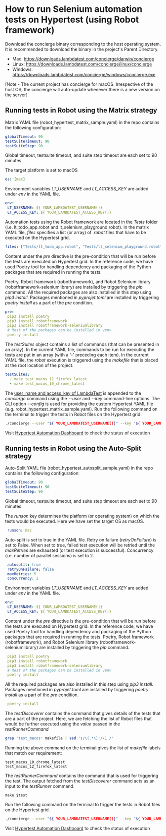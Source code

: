 # How to run Selenium automation tests on Hypertest (using Robot framework)

Download the concierge binary corresponding to the host operating system. It is recommended to download the binary in the project's Parent Directory.

* Mac: https://downloads.lambdatest.com/concierge/darwin/concierge
* Linux: https://downloads.lambdatest.com/concierge/linux/concierge
* Windows: https://downloads.lambdatest.com/concierge/windows/concierge.exe

[Note - The current project has concierge for macOS. Irrespective of the host OS, the concierge will auto-update whenever there is a new version on the server]

## Running tests in Robot using the Matrix strategy

Matrix YAML file (robot_hypertest_matrix_sample.yaml) in the repo contains the following configuration:

```yaml
globalTimeout: 90
testSuiteTimeout: 90
testSuiteStep: 90
```

Global timeout, testsuite timeout, and suite step timeout are each set to 90 minutes.
 
The target platform is set to macOS

```yaml
os: [mac]
```

Environment variables *LT_USERNAME* and *LT_ACCESS_KEY* are added under *env* in the YAML file.

```yaml
env:
 LT_USERNAME: ${ YOUR_LAMBDATEST_USERNAME()}
 LT_ACCESS_KEY: ${ YOUR_LAMBDATEST_ACCESS_KEY()}
```

Automation tests using the Robot framework are located in the *Tests* folder (i.e. lt_todo_app.robot and lt_selenium_playground.robot). In the matrix YAML file, *files* specifies a list (or array) of *.robot* files that have to be executed on the Hypertest grid.

```yaml
files: ["Tests/lt_todo_app.robot", "Tests/lt_selenium_playground.robot"]
```

Content under the *pre* directive is the pre-condition that will be run before the tests are executed on Hypertest grid. In the reference code, we have used Poetry tool for handling dependency and packaging of the Python packages that are required in running the tests.

Poetry, Robot framework (robotframework), and Robot Selenium library (robotframework-seleniumlibrary) are installed by triggering the *pip* command. All the required packages are also installed in this step using *pip3 install*. Packages mentioned in *pyprojet.toml* are installed by triggering *poetry install* as a part of the *pre* condition.

```yaml
pre:
 pip3 install poetry
 pip3 install robotframework
 pip3 install robotframework-seleniumlibrary
 # Rest of the packages can be installed in venv
 poetry install
```

The *testSuites* object contains a list of commands (that can be presented in an array). In the current YAML file, commands to be run for executing the tests are put in an array (with a '-' preceding each item). In the current YAML file, the *robot* execution is triggered using the *makefile* that is placed at the root location of the project. 

```yaml
testSuites:
  - make test_macos_12_firefox_latest
  - make test_macos_10_chrome_latest
```

The [user_name and access_key of LambdaTest](https://accounts.lambdatest.com/detail/profile) is appended to the *concierge* command using the *--user* and *--key* command-line options. The CLI option *--config* is used for providing the custom Hypertest YAML file (e.g. robot_hypertest_matrix_sample.yaml). Run the following command on the terminal to trigger the tests in Robot files on the Hypertest grid.

```bash
./concierge --user "${ YOUR_LAMBDATEST_USERNAME()}" --key "${ YOUR_LAMBDATEST_ACCESS_KEY()}" --config robot_hypertest_matrix_sample.yaml --verbose
```

Visit [Hypertest Automation Dashboard](https://automation.lambdatest.com/hypertest) to check the status of execution

## Running tests in Robot using the Auto-Split strategy

Auto-Split YAML file (robot_hypertest_autosplit_sample.yaml) in the repo contains the following configuration:

```yaml
globalTimeout: 90
testSuiteTimeout: 90
testSuiteStep: 90
```

Global timeout, testsuite timeout, and suite step timeout are each set to 90 minutes.
 
The *runson* key determines the platform (or operating system) on which the tests would be executed. Here we have set the target OS as macOS.

```yaml
 runson: mac
```

Auto-split is set to true in the YAML file. Retry on failure (*retryOnFailure*) is set to False. When set to true, failed test execution will be retried until the *maxRetries* are exhausted (or test execution is successful). Concurrency (i.e. number of parallel sessions) is set to 2.

```yaml
 autosplit: true
 retryOnFailure: false
 maxRetries: 5
 concurrency: 2
```

Environment variables *LT_USERNAME* and *LT_ACCESS_KEY* are added under *env* in the YAML file.

```yaml
env:
 LT_USERNAME: ${ YOUR_LAMBDATEST_USERNAME()}
 LT_ACCESS_KEY: ${ YOUR_LAMBDATEST_ACCESS_KEY()}
```

Content under the *pre* directive is the pre-condition that will be run before the tests are executed on Hypertest grid. In the reference code, we have used Poetry tool for handling dependency and packaging of the Python packages that are required in running the tests. Poetry, Robot framework (robotframework), and Robot Selenium library (robotframework-seleniumlibrary) are installed by triggering the *pip* command.

```yaml
 pip3 install poetry
 pip3 install robotframework
 pip3 install robotframework-seleniumlibrary
 # Rest of the packages can be installed in venv
 poetry install
```

All the required packages are also installed in this step using *pip3 install*. Packages mentioned in *pyprojet.toml* are installed by triggering *poetry install* as a part of the *pre* condition.

```yaml
 poetry install
```

The *testDiscoverer* contains the command that gives details of the tests that are a part of the project. Here, we are fetching the list of Robot files that would be further executed using the *value* passed in the *testRunnerCommand*

```bash
grep 'test_macos' makefile | sed 's/\(.*\):/\1 /'
```

Running the above command on the terminal gives the list of *makefile* labels that match our requirement:

```
test_macos_10_chrome_latest 
test_macos_12_firefox_latest
```

The *testRunnerCommand* contains the command that is used for triggering the test. The output fetched from the *testDiscoverer* command acts as an input to the *testRunner* command.

```
make $test
```
Run the following command on the terminal to trigger the tests in Robot files on the Hypertest grid.

```bash
./concierge --user "${ YOUR_LAMBDATEST_USERNAME()}" --key "${ YOUR_LAMBDATEST_ACCESS_KEY()}" --config robot_hypertest_autosplit_sample.yaml --verbose
``` 

Visit [Hypertest Automation Dashboard](https://automation.lambdatest.com/hypertest) to check the status of execution